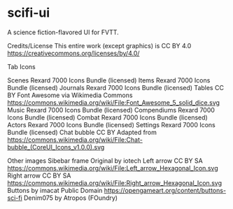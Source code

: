 # scifi-ui
A science fiction-flavored UI for FVTT.


Credits/License
This entire work (except graphics) is CC BY 4.0
https://creativecommons.org/licenses/by/4.0/

Tab Icons

Scenes		Rexard 7000 Icons Bundle (licensed)
Items		Rexard 7000 Icons Bundle (licensed)
Journals		Rexard 7000 Icons Bundle (licensed)
Tables		CC BY Font Awesome via Wikimedia Commons https://commons.wikimedia.org/wiki/File:Font_Awesome_5_solid_dice.svg
Music		Rexard 7000 Icons Bundle (licensed)
Compendiums		Rexard 7000 Icons Bundle (licensed)
Combat		Rexard 7000 Icons Bundle (licensed)
Actors		Rexard 7000 Icons Bundle (licensed)
Settings		Rexard 7000 Icons Bundle (licensed)
Chat bubble		CC BY Adapted from https://commons.wikimedia.org/wiki/File:Chat-bubble_(CoreUI_Icons_v1.0.0).svg

Other images
Sibebar frame		Original by iotech
Left arrow		CC BY SA https://commons.wikimedia.org/wiki/File:Left_arrow_Hexagonal_Icon.svg
Right arrow		CC BY SA https://commons.wikimedia.org/wiki/File:Right_arrow_Hexagonal_Icon.svg
Buttons		by imacat Public Domain https://opengameart.org/content/buttons-sci-fi
Denim075    by Atropos (FOundry)
